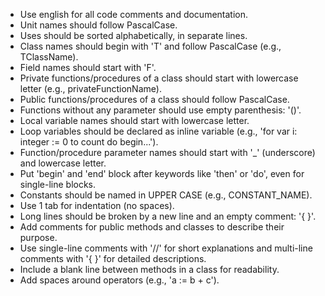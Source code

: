 * Use english for all code comments and documentation.
* Unit names should follow PascalCase.
* Uses should be sorted alphabetically, in separate lines.
* Class names should begin with 'T' and follow PascalCase (e.g., TClassName).
* Field names should start with 'F'.
* Private functions/procedures of a class should start with lowercase letter (e.g., privateFunctionName).
* Public functions/procedures of a class should follow PascalCase.
* Functions without any parameter should use empty parenthesis: '()'.
* Local variable names should start with lowercase letter.
* Loop variables should be declared as inline variable (e.g., 'for var i: integer := 0 to count do begin...').
* Function/procedure parameter names should start with '_' (underscore) and lowercase letter.
* Put 'begin' and 'end' block after keywords like 'then' or 'do', even for single-line blocks.
* Constants should be named in UPPER CASE (e.g., CONSTANT_NAME).
* Use 1 tab for indentation (no spaces).
* Long lines should be broken by a new line and an empty comment: '{ }'.
* Add comments for public methods and classes to describe their purpose.
* Use single-line comments with '//' for short explanations and multi-line comments with '{ }' for detailed descriptions.
* Include a blank line between methods in a class for readability.
* Add spaces around operators (e.g., 'a := b + c').
